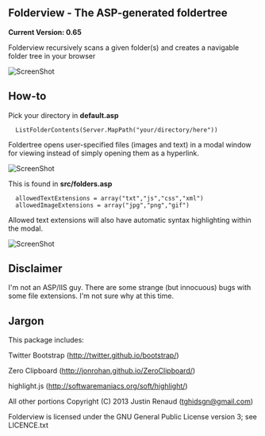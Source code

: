 Folderview - The ASP-generated foldertree
--------------

**Current Version: 0.65**

Folderview recursively scans a given folder(s) and creates a navigable folder tree in your browser

![ScreenShot](https://raw.github.com/TGHI/Folderview/master/screenshots/screenshot-main.png)

How-to
--------------

Pick your directory in **default.asp**

```
  ListFolderContents(Server.MapPath("your/directory/here"))
```

Foldertree opens user-specified files (images and text) in a modal window for viewing instead of simply opening them as a hyperlink.

![ScreenShot](https://raw.github.com/TGHI/Folderview/master/screenshots/screenshot-modal.png)

This is found in **src/folders.asp**

```
  allowedTextExtensions = array("txt","js","css","xml")
  allowedImageExtensions = array("jpg","png","gif")
```

Allowed text extensions will also have automatic syntax highlighting within the modal.

![ScreenShot](https://raw.github.com/TGHI/Folderview/master/screenshots/screenshot-highlight.png)

Disclaimer
--------------
I'm not an ASP/IIS guy.  There are some strange (but innocuous) bugs with some file extensions.  I'm not sure why at this time.

Jargon
--------------

This package includes:

Twitter Bootstrap (http://twitter.github.io/bootstrap/)

Zero Clipboard (http://jonrohan.github.io/ZeroClipboard/)

highlight.js (http://softwaremaniacs.org/soft/highlight/)

All other portions Copyright (C) 2013 Justin Renaud (tghidsgn@gmail.com)

Folderview is licensed under the GNU General Public License version 3; see LICENCE.txt
